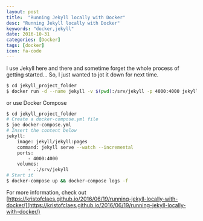```yaml
---
layout: post
title:  "Running Jekyll locally with Docker"
desc: "Running Jekyll locally with Docker"
keywords: "docker,jekyll"
date: 2016-10-31
categories: [Docker]
tags: [docker]
icon: fa-code
---
```


I use Jekyll here and there and sometime forget the whole process of getting started...
So, I just wanted to jot it down for next time.

```bash
$ cd jekyll_project_folder
$ docker run -d --name jekyll -v $(pwd):/srv/jekyll -p 4000:4000 jekyll/jekyll:pages jekyll serve --watch --incremental && docker logs -f jekyll
```

or use Docker Compose

```bash
$ cd jekyll_project_folder
# Create a docker-compose.yml file
$ joe docker-compose.yml
# Insert the content below
jekyll:
    image: jekyll/jekyll:pages
    command: jekyll serve --watch --incremental
    ports:
        - 4000:4000
    volumes:
        - .:/srv/jekyll
# Start it
$ docker-compose up && docker-compose logs -f
```

For more information, check out [https://kristofclaes.github.io/2016/06/19/running-jekyll-locally-with-docker/](https://kristofclaes.github.io/2016/06/19/running-jekyll-locally-with-docker/)
